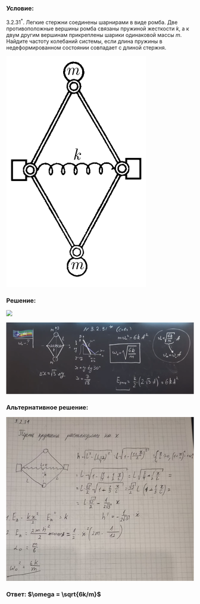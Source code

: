 ###  Условие:

$3.2.31^*.$ Легкие стержни соединены шарнирами в виде ромба. Две противоположные вершины ромба связаны пружиной жесткости $k$, а к двум другим вершинам прикреплены шарики одинаковой массы $m$. Найдите частоту колебаний системы, если длина пружины в недеформированном состоянии совпадает с длиной стержня.

![К задаче $3.2.31$|376x621, 20%](../../img/3.2.31/3.2.31.png)

###  Решение:

![](https://www.youtube.com/embed/YdqZCBlF5F8)

![|1888x719, 67%](../../img/3.2.31/01.png)

###  Альтернативное решение:

![|862x752, 67%](../../img/3.2.31/01.jpg)

###  Ответ: $\omega = \sqrt{6k/m}$